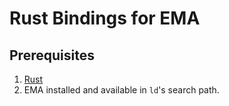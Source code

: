 # Rust Bindings for EMA

## Prerequisites

1. [Rust](https://www.rust-lang.org/)
2. EMA installed and available in `ld`'s search path.
